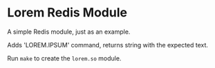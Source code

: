 # Lorem Redis Module #

A simple Redis module, just as an example.

Adds 'LOREM.IPSUM' command, returns string with the expected text.

Run `make` to create the `lorem.so` module.
 
